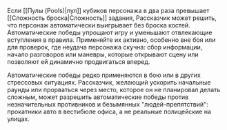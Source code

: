 
Если [[Пулы (Pools)|пул]] кубиков персонажа в два раза превышает [[Сложность броска|Сложность]] задания, Рассказчик может решить, что персонаж автоматически выигрывает без броска костей. Автоматические победы упрощают игру и уменьшают отвлекающие вступления в правила. Применяйте их активно, особенно вне боя или для проверок, где неудача персонажа скучна: сбор информации, начало разговоров или маневры, которые открывают сцену или позволяют ей динамично продвигаться вперед.

Автоматические победы редко применяются в бою или в других стрессовых ситуациях. Рассказчик, желающий ускорить начальные раунды или прорваться через место, которое он не планировал делать сложным, может разрешить автоматические победы против незначительных противников и безымянных "людей-препятствий": прокатники авто в вестибюле офиса, а не реальные полицейские на улицах.